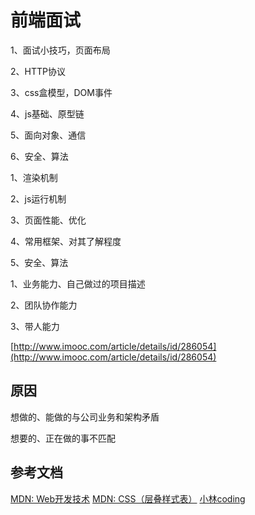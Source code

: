 # 前端面试

1、面试小技巧，页面布局

2、HTTP协议

3、css盒模型，DOM事件

4、js基础、原型链

5、面向对象、通信

6、安全、算法

1、渲染机制

2、js运行机制

3、页面性能、优化

4、常用框架、对其了解程度

5、安全、算法

1、业务能力、自己做过的项目描述

2、团队协作能力

3、带人能力

[http://www.imooc.com/article/details/id/286054](http://www.imooc.com/article/details/id/286054)



## 原因

想做的、能做的与公司业务和架构矛盾

想要的、正在做的事不匹配

## 参考文档

[MDN: Web开发技术](https://developer.mozilla.org/zh-CN/docs/Web)
[MDN: CSS（层叠样式表）](https://developer.mozilla.org/zh-CN/docs/Web/CSS)
[小林coding](https://www.xiaolincoding.com/)